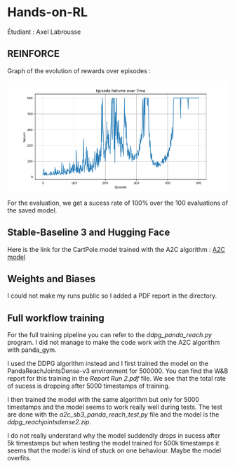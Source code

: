 # Hands-on-RL

Étudiant : Axel Labrousse

## REINFORCE

Graph of the evolution of rewards over episodes : 

![Training curve](training_curve.png)

For the evaluation, we get a sucess rate of 100% over the 100 evaluations of the saved model.

## Stable-Baseline 3 and Hugging Face

Here is the link for the CartPole model trained with the A2C algorithm : [A2C model](https://huggingface.co/AxelLabrousse/a2c_cartpole)

## Weights and Biases

I could not make my runs public so I added a PDF report in the directory.

## Full workflow training

For the full training pipeline you can refer to the *ddpg_panda_reach.py* program. I did not manage to make the code work with the A2C algorithm with panda_gym.

I used the DDPG algorithm instead and I first trained the model on the PandaReachJointsDense-v3 environment for 500000. You can find the W&B report for this training in the *Report Run 2.pdf* file. We see that the total rate of sucess is dropping after 5000 timestamps of training. 

I then trained the model with the same algorithm but only for 5000 timestamps and the model seems to work really well during tests. The test are done with the *a2c_sb3_panda_reach_test.py* file and the model is the *ddpg_reachjointsdense2.zip*.

I do not really understand why the model suddendly drops in sucess after 5k timestamps but when testing the model trained for 500k timestamps it seems that the model is kind of stuck on one behaviour. Maybe the model overfits.

